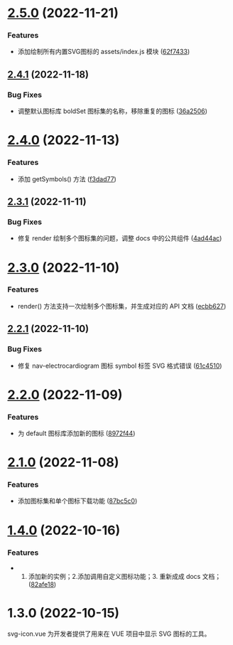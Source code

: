 # [2.5.0](https://github.com/yaohaixiao/svg-icon.vue/compare/2.4.1...2.5.0) (2022-11-21)


### Features

* 添加绘制所有内置SVG图标的 assets/index.js 模块 ([62f7433](https://github.com/yaohaixiao/svg-icon.vue/commit/62f7433937b43d6e8042e7cddc7b417475fde007))



## [2.4.1](https://github.com/yaohaixiao/svg-icon.vue/compare/2.4.0...2.4.1) (2022-11-18)


### Bug Fixes

* 调整默认图标库 boldSet 图标集的名称，移除重复的图标 ([36a2506](https://github.com/yaohaixiao/svg-icon.vue/commit/36a2506512a12392d85ad4e10c2e1306ac57f971))



# [2.4.0](https://github.com/yaohaixiao/svg-icon.vue/compare/2.3.1...2.4.0) (2022-11-13)


### Features

* 添加 getSymbols() 方法 ([f3dad77](https://github.com/yaohaixiao/svg-icon.vue/commit/f3dad77293b9eeb63b7a5c1931fc87e799b609f8))



## [2.3.1](https://github.com/yaohaixiao/svg-icon.vue/compare/2.3.0...2.3.1) (2022-11-11)


### Bug Fixes

* 修复 render 绘制多个图标集的问题，调整 docs 中的公共组件 ([4ad44ac](https://github.com/yaohaixiao/svg-icon.vue/commit/4ad44ac177f114cf3e3f9322bda93838d842dc45))



# [2.3.0](https://github.com/yaohaixiao/svg-icon.vue/compare/2.2.1...2.3.0) (2022-11-10)


### Features

* render() 方法支持一次绘制多个图标集，并生成对应的 API 文档 ([ecbb627](https://github.com/yaohaixiao/svg-icon.vue/commit/ecbb627611800e3c7ffe1e20b8a19d44802b5ba3))



## [2.2.1](https://github.com/yaohaixiao/svg-icon.vue/compare/2.2.0...2.2.1) (2022-11-10)


### Bug Fixes

* 修复 nav-electrocardiogram 图标 symbol 标签 SVG 格式错误 ([61c4510](https://github.com/yaohaixiao/svg-icon.vue/commit/61c45100f91a1410ee5330a562d5728f0fe1a539))



# [2.2.0](https://github.com/yaohaixiao/svg-icon.vue/compare/2.1.0...2.2.0) (2022-11-09)


### Features

* 为 default 图标库添加新的图标 ([8972f44](https://github.com/yaohaixiao/svg-icon.vue/commit/8972f448a6a07e2f63164030be098feaa78a34c2))



# [2.1.0](https://github.com/yaohaixiao/svg-icon.vue/compare/2.0.0...2.1.0) (2022-11-08)


### Features

* 添加图标集和单个图标下载功能 ([87bc5c0](https://github.com/yaohaixiao/svg-icon.vue/commit/87bc5c0f9fee39b8ede8f324140cef2ea8b82ab5))



# [1.4.0](https://github.com/yaohaixiao/svg-icon.vue/compare/1.3.0...1.4.0) (2022-10-16)


### Features

* 1. 添加新的实例；2.添加调用自定义图标功能；3. 重新成成 docs 文档； ([82afe18](https://github.com/yaohaixiao/svg-icon.vue/commit/82afe18e0f65f5d8826481bb4e8252354267c52c))


# 1.3.0 (2022-10-15)

svg-icon.vue 为开发者提供了用来在 VUE 项目中显示 SVG 图标的工具。

